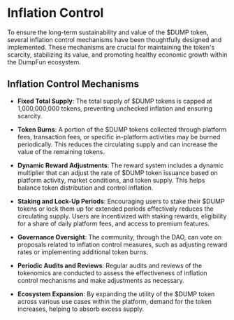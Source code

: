 # Inflation Control

To ensure the long-term sustainability and value of the $DUMP token, several inflation control mechanisms have been thoughtfully designed and implemented. These mechanisms are crucial for maintaining the token's scarcity, stabilizing its value, and promoting healthy economic growth within the DumpFun ecosystem.

## Inflation Control Mechanisms

- **Fixed Total Supply**: The total supply of $DUMP tokens is capped at 1,000,000,000 tokens, preventing unchecked inflation and ensuring scarcity.

- **Token Burns**: A portion of the $DUMP tokens collected through platform fees, transaction fees, or specific in-platform activities may be burned periodically. This reduces the circulating supply and can increase the value of the remaining tokens.

- **Dynamic Reward Adjustments**: The reward system includes a dynamic multiplier that can adjust the rate of $DUMP token issuance based on platform activity, market conditions, and token supply. This helps balance token distribution and control inflation.

- **Staking and Lock-Up Periods**: Encouraging users to stake their $DUMP tokens or lock them up for extended periods effectively reduces the circulating supply. Users are incentivized with staking rewards, eligibility for a share of daily platform fees, and access to premium features.

- **Governance Oversight**: The community, through the DAO, can vote on proposals related to inflation control measures, such as adjusting reward rates or implementing additional token burns.

- **Periodic Audits and Reviews**: Regular audits and reviews of the tokenomics are conducted to assess the effectiveness of inflation control mechanisms and make adjustments as necessary.

- **Ecosystem Expansion**: By expanding the utility of the $DUMP token across various use cases within the platform, demand for the token increases, helping to absorb excess supply.
